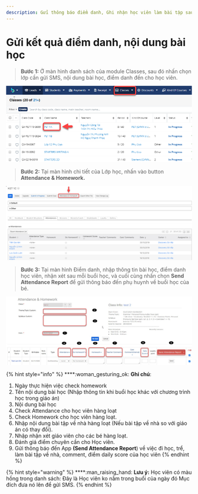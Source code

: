 ```yaml
---
description: Gửi thông báo điểm danh, Ghi nhận học viên làm bài tập sau mỗi buổi học.
---
```


# Gửi kết quả điểm danh, nội dung bài học

> &#x20;**Bước 1:** Ở màn hình danh sách của module Classes, sau đó nhấn chọn lớp cần gửi SMS, nội dung bài học, điểm danh đến cho học viên.

![](../.gitbook/assets/LamBT1.png)

> **Bước 2:** Tại màn hình chi tiết của Lớp học, nhấn vào button **Attendance & Homework.**

![](../.gitbook/assets/LamBT2.png)

> **Bước 3:** Tại màn hình Điểm danh, nhập thông tin bài học, điểm danh học viên, nhận xét sau mỗi buổi học, và cuối cùng nhấn chọn **Send Attendance Report** để gửi thông báo đến phụ huynh về buổi học của bé.

![](../.gitbook/assets/app.jpg)

{% hint style="info" %}
****:woman\_gesturing\_ok: **Ghi chú**:

1. Ngày thực hiện việc check homework
2. Tên nội dung bài học (Nhập thông tin khi buổi học khác với chương trình học trong giáo án)
3. Nội dung bài học
4. Check Attendance cho học viên hàng loạt
5. Check Homework cho học viên hàng loạt.
6. Nhập nội dung bài tập về nhà hàng loạt (Nếu bài tập về nhà so với giáo án có thay đổi).
7. Nhập nhận xét giáo viên cho các bé hàng loạt.
8. Đánh giá điểm chuyên cần cho Học viên.
9. Gửi thông báo đến App **(Send Attendance Report**) về việc đi học, trể, làm bài tập về nhà, comment, điểm daily score của học viên
{% endhint %}

{% hint style="warning" %}
****:man\_raising\_hand: **Lưu ý:** Học viên có màu hồng trong danh sách: Đây là Học viên ko nằm trong buổi của ngày đó Mục đích đưa nó lên để gửi SMS.
{% endhint %}

